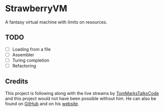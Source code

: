 # StrawberryVM

A fantasy virtual machine with limits on resources.

## TODO
- [ ] Loading from a file
- [ ] Assembler
- [ ] Turing completion
- [ ] Refactoring

## Credits
This project is following along with the live streams by [TomMarksTalksCode](https://www.youtube.com/@TomMarksTalksCode) and this project would not have been possible without him. He can also be found on [GitHub](https://github.com/phy1um) and on his [website](https://coding.tommarks.xyz/).
